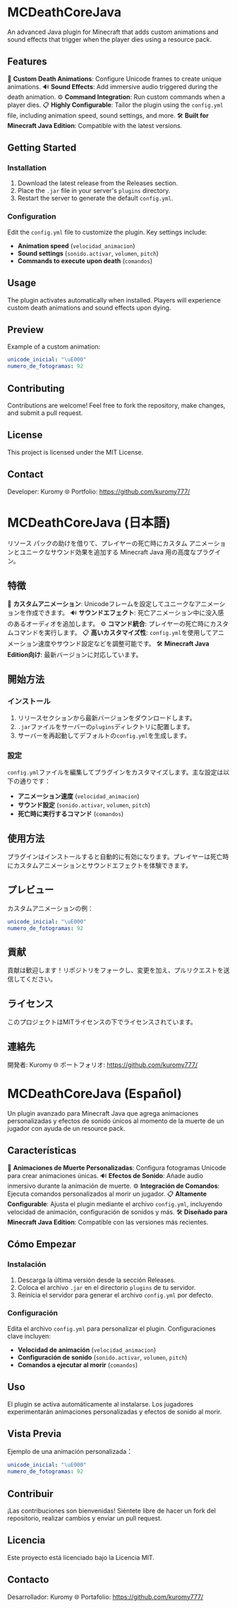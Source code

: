 # MCDeathCoreJava

An advanced Java plugin for Minecraft that adds custom animations and sound effects that trigger when the player dies using a resource pack.

## Features

🎨 **Custom Death Animations**: Configure Unicode frames to create unique animations.
🔊 **Sound Effects**: Add immersive audio triggered during the death animation.
⚙️ **Command Integration**: Run custom commands when a player dies.
📋 **Highly Configurable**: Tailor the plugin using the `config.yml` file, including animation speed, sound settings, and more.
🛠️ **Built for Minecraft Java Edition**: Compatible with the latest versions.

## Getting Started

### Installation
1. Download the latest release from the Releases section.
2. Place the `.jar` file in your server's `plugins` directory.
3. Restart the server to generate the default `config.yml`.

### Configuration
Edit the `config.yml` file to customize the plugin. Key settings include:

- **Animation speed** (`velocidad_animacion`)
- **Sound settings** (`sonido.activar`, `volumen`, `pitch`)
- **Commands to execute upon death** (`comandos`)

## Usage
The plugin activates automatically when installed. Players will experience custom death animations and sound effects upon dying.

## Preview
Example of a custom animation:

```yml
unicode_inicial: "\uE000"
numero_de_fotogramas: 92
```

## Contributing
Contributions are welcome! Feel free to fork the repository, make changes, and submit a pull request.

## License
This project is licensed under the MIT License.

## Contact
Developer: Kuromy
🌐 Portfolio: https://github.com/kuromy777/

# MCDeathCoreJava (日本語)

リソース パックの助けを借りて、プレイヤーの死亡時にカスタム アニメーションとユニークなサウンド効果を追加する Minecraft Java 用の高度なプラグイン。

## 特徴

🎨 **カスタムアニメーション**: Unicodeフレームを設定してユニークなアニメーションを作成できます。
🔊 **サウンドエフェクト**: 死亡アニメーション中に没入感のあるオーディオを追加します。
⚙️ **コマンド統合**: プレイヤーの死亡時にカスタムコマンドを実行します。
📋 **高いカスタマイズ性**: `config.yml`を使用してアニメーション速度やサウンド設定などを調整可能です。
🛠️ **Minecraft Java Edition向け**: 最新バージョンに対応しています。

## 開始方法

### インストール
1. リリースセクションから最新バージョンをダウンロードします。
2. `.jar`ファイルをサーバーの`plugins`ディレクトリに配置します。
3. サーバーを再起動してデフォルトの`config.yml`を生成します。

### 設定
`config.yml`ファイルを編集してプラグインをカスタマイズします。主な設定は以下の通りです：

- **アニメーション速度** (`velocidad_animacion`)
- **サウンド設定** (`sonido.activar`, `volumen`, `pitch`)
- **死亡時に実行するコマンド** (`comandos`)

## 使用方法
プラグインはインストールすると自動的に有効になります。プレイヤーは死亡時にカスタムアニメーションとサウンドエフェクトを体験できます。

## プレビュー
カスタムアニメーションの例：

```yml
unicode_inicial: "\uE000"
numero_de_fotogramas: 92
```

## 貢献
貢献は歓迎します！リポジトリをフォークし、変更を加え、プルリクエストを送信してください。

## ライセンス
このプロジェクトはMITライセンスの下でライセンスされています。

## 連絡先
開発者: Kuromy
🌐 ポートフォリオ: https://github.com/kuromy777/

# MCDeathCoreJava (Español)

Un plugin avanzado para Minecraft Java que agrega animaciones personalizadas y efectos de sonido únicos al momento de la muerte de un jugador con ayuda de un resource pack.

## Características

🎨 **Animaciones de Muerte Personalizadas**: Configura fotogramas Unicode para crear animaciones únicas.
🔊 **Efectos de Sonido**: Añade audio inmersivo durante la animación de muerte.
⚙️ **Integración de Comandos**: Ejecuta comandos personalizados al morir un jugador.
📋 **Altamente Configurable**: Ajusta el plugin mediante el archivo `config.yml`, incluyendo velocidad de animación, configuración de sonidos y más.
🛠️ **Diseñado para Minecraft Java Edition**: Compatible con las versiones más recientes.

## Cómo Empezar

### Instalación
1. Descarga la última versión desde la sección Releases.
2. Coloca el archivo `.jar` en el directorio `plugins` de tu servidor.
3. Reinicia el servidor para generar el archivo `config.yml` por defecto.

### Configuración
Edita el archivo `config.yml` para personalizar el plugin. Configuraciones clave incluyen:

- **Velocidad de animación** (`velocidad_animacion`)
- **Configuración de sonido** (`sonido.activar`, `volumen`, `pitch`)
- **Comandos a ejecutar al morir** (`comandos`)

## Uso
El plugin se activa automáticamente al instalarse. Los jugadores experimentarán animaciones personalizadas y efectos de sonido al morir.

## Vista Previa
Ejemplo de una animación personalizada：

```yml
unicode_inicial: "\uE000"
numero_de_fotogramas: 92
```

## Contribuir
¡Las contribuciones son bienvenidas! Siéntete libre de hacer un fork del repositorio, realizar cambios y enviar un pull request.

## Licencia
Este proyecto está licenciado bajo la Licencia MIT.

## Contacto
Desarrollador: Kuromy
🌐 Portafolio: https://github.com/kuromy777/
